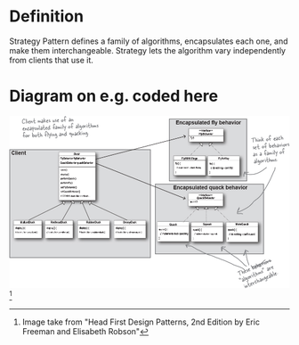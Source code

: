 # Definition
Strategy Pattern defines a family of algorithms, encapsulates each one, and make them interchangeable. Strategy lets the algorithm vary independently from clients that use it.

# Diagram on e.g. coded here
![DuckUSim UML Diagram for Design Pattern](strategy-pattern/duckusim.png)[^1]

[^1]: Image take from "Head First Design Patterns, 2nd Edition by Eric Freeman and Elisabeth Robson"